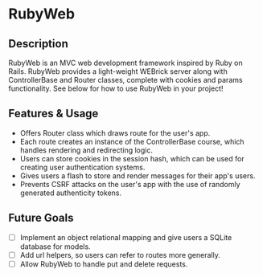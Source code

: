 # RubyWeb

## Description
RubyWeb is an MVC web development framework inspired by Ruby on Rails. RubyWeb provides a
light-weight WEBrick server along with ControllerBase and Router classes, complete with
cookies and params functionality. See below for how to use RubyWeb in your project!

## Features & Usage
* Offers Router class which draws route for the user's app.
* Each route creates an instance of the ControllerBase course, which handles rendering and redirecting logic.
* Users can store cookies in the session hash, which can be used for creating user authentication systems.
* Gives users a flash to store and render messages for their app's users.
* Prevents CSRF attacks on the user's app with the use of randomly generated authenticity tokens.

## Future Goals
* [ ] Implement an object relational mapping and give users a SQLite database for models.
* [ ] Add url helpers, so users can refer to routes more generally.
* [ ] Allow RubyWeb to handle put and delete requests.
